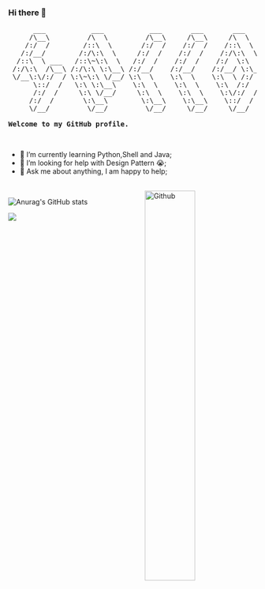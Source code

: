 ### Hi there 👋


<pre>
      ___           ___           ___       ___       ___     
     /\__\         /\  \         /\__\     /\__\     /\  \    
    /:/  /        /::\  \       /:/  /    /:/  /    /::\  \   
   /:/__/        /:/\:\  \     /:/  /    /:/  /    /:/\:\  \  
  /::\  \ ___   /::\~\:\  \   /:/  /    /:/  /    /:/  \:\  \ 
 /:/\:\  /\__\ /:/\:\ \:\__\ /:/__/    /:/__/    /:/__/ \:\__\
 \/__\:\/:/  / \:\~\:\ \/__/ \:\  \    \:\  \    \:\  \ /:/  /
      \::/  /   \:\ \:\__\    \:\  \    \:\  \    \:\  /:/  / 
      /:/  /     \:\ \/__/     \:\  \    \:\  \    \:\/:/  /  
     /:/  /       \:\__\        \:\__\    \:\__\    \::/  /   
     \/__/         \/__/         \/__/     \/__/     \/__/    

<strong>Welcome to my GitHub profile.</strong>
</pre>


<br>

- 🌱 I’m currently learning Python,Shell and Java; 
- 🤔 I’m looking for help with Design Pattern 😭;
- 💬 Ask me about anything, I am happy to help;

<br>

<img width="45%" align="right" alt="Github" src="https://raw.githubusercontent.com/onimur/.github/master/.resources/git-header.svg" />


![Anurag's GitHub stats](https://github-readme-stats.vercel.app/api?username=lzyws739307453&show_icons=true&theme=vue)


<img src="https://imgur.com/rilHVxA.png"/>

<!--
**lzyws739307453/lzyws739307453** is a ✨ _special_ ✨ repository because its `README.md` (this file) appears on your GitHub profile.

Here are some ideas to get you started:

- 🔭 I’m currently working on ...
- 🌱 I’m currently learning ...
- 👯 I’m looking to collaborate on ...
- 🤔 I’m looking for help with ...
- 💬 Ask me about ...
- 📫 How to reach me: ...
- 😄 Pronouns: ...
- ⚡ Fun fact: ...
-->
